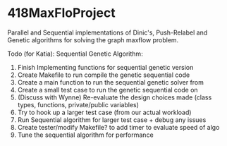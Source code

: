 # 418MaxFloProject
Parallel and Sequential implementations of Dinic's, Push-Relabel and Genetic algorithms for solving the graph maxflow problem.

Todo (for Katia):
Sequential Genetic Algorithm:
1. Finish Implementing functions for sequential genetic version
2. Create Makefile to run compile the genetic sequential code
3. Create a main function to run the sequential genetic solver from
4. Create a small test case to run the genetic sequential code on
5. (Discuss with Wynne) Re-evaluate the design choices made (class types, functions, private/public variables)
6. Try to hook up a larger test case (from our actual workload)
7. Run Sequential algorithm for larger test case + debug any issues
8. Create tester/modify Makefile? to add timer to evaluate speed of algo
8. Tune the sequential algorithm for performance

